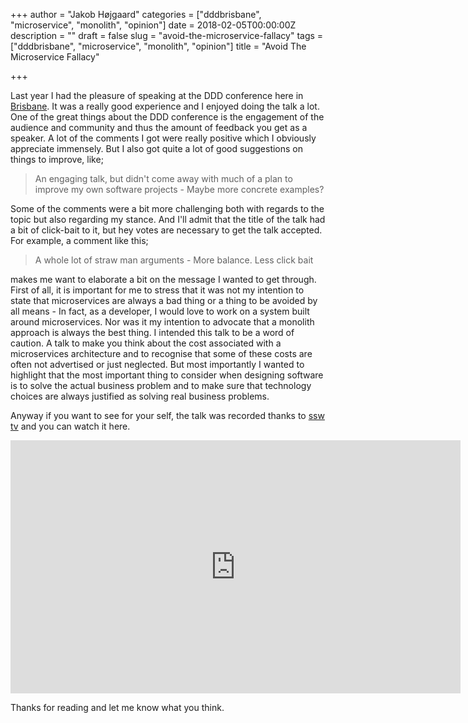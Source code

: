 +++
author = "Jakob Højgaard"
categories = ["dddbrisbane", "microservice", "monolith", "opinion"]
date = 2018-02-05T00:00:00Z
description = ""
draft = false
slug = "avoid-the-microservice-fallacy"
tags = ["dddbrisbane", "microservice", "monolith", "opinion"]
title = "Avoid The Microservice Fallacy"

+++

Last year I had the pleasure of speaking at the DDD conference here in [Brisbane](http://dddbrisbane.com/). It was a really good experience and I enjoyed doing the talk a lot. One of the great things about the DDD conference is the engagement of the audience and community and thus the amount of feedback you get as a speaker. A lot of the comments I got were really positive which I obviously appreciate immensely. But I also got quite a lot of good suggestions on things to improve, like;

> An engaging talk, but didn't come away with much of a plan to improve my own software projects - Maybe more concrete examples?

Some of the comments were a bit more challenging both with regards to the topic but also regarding my stance. And I'll admit that the title of the talk had a bit of click-bait to it, but hey votes are necessary to get the talk accepted. For example, a comment like this;

> A whole lot of straw man arguments - More balance. Less click bait

makes me want to elaborate a bit on the message I wanted to get through. First of all, it is important for me to stress that it was not my intention to state that microservices are always a bad thing or a thing to be avoided by all means - In fact, as a developer, I would love to work on a system built around microservices. Nor was it my intention to advocate that a monolith approach is always the best thing. I intended this talk to be a word of caution. A talk to make you think about the cost associated with a microservices architecture and to recognise that some of these costs are often not advertised or just neglected. But most importantly I wanted to highlight that the most important thing to consider when designing software is to solve the actual business problem and to make sure that technology choices are always justified as solving real business problems.


Anyway if you want to see for your self, the talk was recorded thanks to [ssw tv](https://tv.ssw.com/) and you can watch it here.

<iframe width="720" height="405" src="https://www.youtube.com/embed/vtGP3YVFO70" frameborder="0" gesture="media" allow="encrypted-media" allowfullscreen></iframe>


Thanks for reading and let me know what you think.
